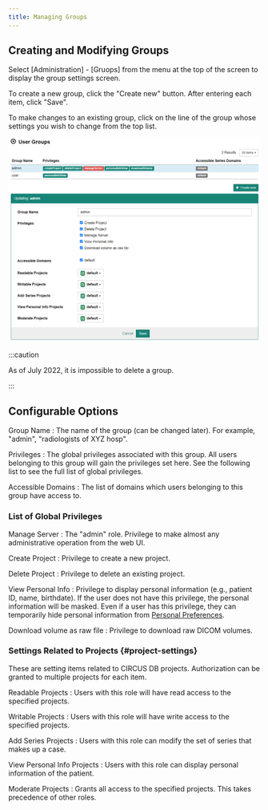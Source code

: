 ```yaml
---
title: Managing Groups
---
```


## Creating and Modifying Groups

Select [Administration] - [Gruops] from the menu at the top of the screen to display the group settings screen.

To create a new group, click the "Create new" button. After entering each item, click "Save".

To make changes to an existing group, click on the line of the group whose settings you wish to change from the top list.

![Groups](./groups.png)

:::caution

As of July 2022, it is impossible to delete a group.

:::

## Configurable Options

Group Name
: The name of the group (can be changed later). For example, "admin", "radiologists of XYZ hosp".

Privileges
: The global privileges associated with this group. All users belonging to this group will gain the privileges set here. See the following list to see the full list of global privileges.

Accessible Domains
: The list of domains which users belonging to this group have access to.

### List of Global Privileges

Manage Server
: The "admin" role. Privilege to make almost any administrative operation from the web UI.

Create Project
: Privilege to create a new project.

Delete Project
: Privilege to delete an existing project.

View Personal Info
: Privilege to display personal information (e.g., patient ID, name, birthdate). If the user does not have this privilege, the personal information will be masked. Even if a user has this privilege, they can temporarily hide personal information from [Personal Preferences](../users/user-preference).

Download volume as raw file
: Privilege to download raw DICOM volumes.

### Settings Related to Projects {#project-settings}

These are setting items related to CIRCUS DB projects. Authorization can be granted to multiple projects for each item.

Readable Projects
: Users with this role will have read access to the specified projects.

Writable Projects
: Users with this role will have write access to the specified projects.

Add Series Projects
: Users with this role can modify the set of series that makes up a case.

View Personal Info Projects
: Users with this role can display personal information of the patient.

Moderate Projects
: Grants all access to the specified projects. This takes precedence of other roles.
